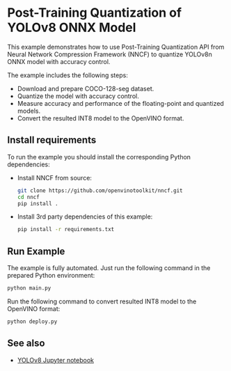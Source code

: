 # Post-Training Quantization of YOLOv8 ONNX Model

This example demonstrates how to use Post-Training Quantization API from Neural Network Compression Framework (NNCF) to quantize YOLOv8n ONNX model
with accuracy control.

The example includes the following steps:

- Download and prepare COCO-128-seg dataset.
- Quantize the model with accuracy control.
- Measure accuracy and performance of the floating-point and quantized models.
- Convert the resulted INT8 model to the OpenVINO format.

## Install requirements

To run the example you should install the corresponding Python dependencies:

- Install NNCF from source:

    ```bash
    git clone https://github.com/openvinotoolkit/nncf.git
    cd nncf
    pip install .
    ```

- Install 3rd party dependencies of this example:

    ```bash
    pip install -r requirements.txt
    ```

## Run Example

The example is fully automated. Just run the following command in the prepared Python environment:

```bash
python main.py
```

Run the following command to convert resulted INT8 model to the OpenVINO format:

```bash
python deploy.py
```

## See also

- [YOLOv8 Jupyter notebook](https://github.com/openvinotoolkit/openvino_notebooks/tree/main/notebooks/230-yolov8-optimization)
